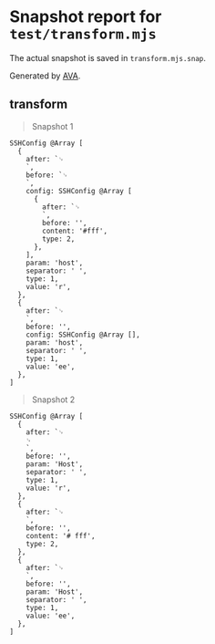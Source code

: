 # Snapshot report for `test/transform.mjs`

The actual snapshot is saved in `transform.mjs.snap`.

Generated by [AVA](https://avajs.dev).

## transform

> Snapshot 1

    SSHConfig @Array [
      {
        after: `␊
        `,
        before: `␊
        `,
        config: SSHConfig @Array [
          {
            after: `␊
            `,
            before: '',
            content: '#fff',
            type: 2,
          },
        ],
        param: 'host',
        separator: ' ',
        type: 1,
        value: 'r',
      },
      {
        after: `␊
        `,
        before: '',
        config: SSHConfig @Array [],
        param: 'host',
        separator: ' ',
        type: 1,
        value: 'ee',
      },
    ]

> Snapshot 2

    SSHConfig @Array [
      {
        after: `␊
        ␊
        `,
        before: '',
        param: 'Host',
        separator: ' ',
        type: 1,
        value: 'r',
      },
      {
        after: `␊
        `,
        before: '',
        content: '# fff',
        type: 2,
      },
      {
        after: `␊
        `,
        before: '',
        param: 'Host',
        separator: ' ',
        type: 1,
        value: 'ee',
      },
    ]
